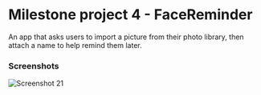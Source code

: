 # Milestone project 4 - FaceReminder
An app that asks users to import a picture from their photo library, then attach a name to help remind them later.
### Screenshots
![Screenshot 21](./Screenshots/screenshot21.gif)